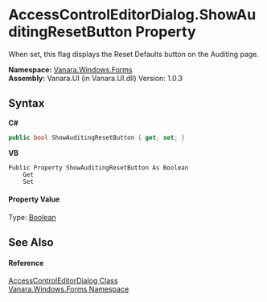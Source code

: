 # AccessControlEditorDialog.ShowAuditingResetButton Property 
 

When set, this flag displays the Reset Defaults button on the Auditing page.

**Namespace:**&nbsp;<a href="c580cf52-4028-70db-28d0-f9b1abc03861">Vanara.Windows.Forms</a><br />**Assembly:**&nbsp;Vanara.UI (in Vanara.UI.dll) Version: 1.0.3

## Syntax

**C#**<br />
``` C#
public bool ShowAuditingResetButton { get; set; }
```

**VB**<br />
``` VB
Public Property ShowAuditingResetButton As Boolean
	Get
	Set
```


#### Property Value
Type: <a href="http://msdn2.microsoft.com/en-us/library/a28wyd50" target="_blank">Boolean</a>

## See Also


#### Reference
<a href="050b03d3-dac8-f9da-5561-d0b211f945f0">AccessControlEditorDialog Class</a><br /><a href="c580cf52-4028-70db-28d0-f9b1abc03861">Vanara.Windows.Forms Namespace</a><br />